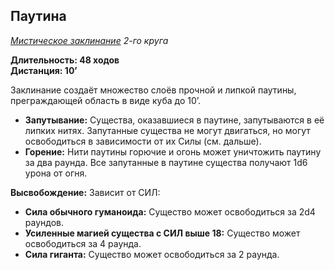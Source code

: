 ## Паутина

*[Мистическое заклинание](../arcane.md) 2-го круга*

**Длительность: 48 ходов**<br>
**Дистанция: 10’**

Заклинание создаёт множество слоёв прочной и липкой паутины, преграждающей область в виде куба до 10’.

- **Запутывание:** Существа, оказавшиеся в паутине, запутываются в её липких нитях. Запутанные существа не могут двигаться, но могут освободиться в зависимости от их Силы (см. дальше).
- **Горение:** Нити паутины горючие и огонь может уничтожить паутину за два раунда. Все запутанные в паутине существа получают 1d6 урона от огня.

**Высвобождение:** Зависит от СИЛ:

- **Сила обычного гуманоида:** Существо может освободиться за 2d4 раундов.
- **Усиленные магией существа с СИЛ выше 18:** Существо может освободиться за 4 раунда.
- **Сила гиганта:** Существо может освободиться за 2 раунда.